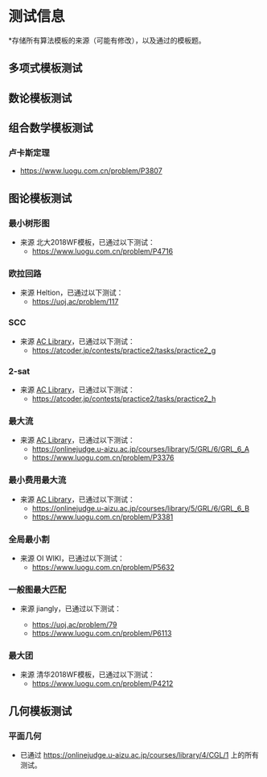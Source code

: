 # 测试信息

*存储所有算法模板的来源（可能有修改），以及通过的模板题。

## 多项式模板测试



## 数论模板测试



## 组合数学模板测试

### 卢卡斯定理

- https://www.luogu.com.cn/problem/P3807

## 图论模板测试

### 最小树形图

- 来源 北大2018WF模板，已通过以下测试：
  - https://www.luogu.com.cn/problem/P4716

### 欧拉回路

- 来源 Heltion，已通过以下测试：
  - https://uoj.ac/problem/117

### SCC

- 来源 [AC Library](https://github.com/atcoder/ac-library)，已通过以下测试：
  - https://atcoder.jp/contests/practice2/tasks/practice2_g

### 2-sat

- 来源 [AC Library](https://github.com/atcoder/ac-library)，已通过以下测试：
  - https://atcoder.jp/contests/practice2/tasks/practice2_h

### 最大流

 - 来源 [AC Library](https://github.com/atcoder/ac-library)，已通过以下测试：
   - https://onlinejudge.u-aizu.ac.jp/courses/library/5/GRL/6/GRL_6_A
   - https://www.luogu.com.cn/problem/P3376

### 最小费用最大流

- 来源 [AC Library](https://github.com/atcoder/ac-library)，已通过以下测试：
  - https://onlinejudge.u-aizu.ac.jp/courses/library/5/GRL/6/GRL_6_B
  - https://www.luogu.com.cn/problem/P3381

### 全局最小割

- 来源 OI WIKI，已通过以下测试：
  - https://www.luogu.com.cn/problem/P5632

### 一般图最大匹配

- 来源 jiangly，已通过以下测试：

  - https://uoj.ac/problem/79
  - https://www.luogu.com.cn/problem/P6113

### 最大团

- 来源 清华2018WF模板，已通过以下测试：
  - https://www.luogu.com.cn/problem/P4212

## 几何模板测试

### 平面几何

 - 已通过 https://onlinejudge.u-aizu.ac.jp/courses/library/4/CGL/1 上的所有测试。

